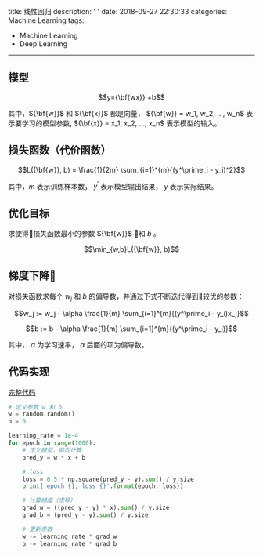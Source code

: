title: 线性回归
description: ' '
date: 2018-09-27 22:30:33
categories: Machine Learning
tags:
  - Machine Learning
  - Deep Learning
---

## 模型

$$y={\bf{wx}} +b$$

其中，${\bf{w}}$ 和 ${\bf{x}}$ 都是向量， ${\bf{w}} = w_1, w_2, ..., w_n$ 表示要学习的模型参数, ${\bf{x}} = x_1, x_2, ..., x_n$ 表示模型的输入。

## 损失函数（代价函数）

$$L({\bf{w}}, b) = \frac{1}{2m} \sum_{i=1}^{m}{(y^\prime_i - y_i)^2}$$

其中，$m$ 表示训练样本数， $y^\prime$ 表示模型输出结果， $y$ 表示实际结果。

## 优化目标

求使得损失函数最小的参数 ${\bf{w}}$ 和 $b$ 。

$$\min_{w,b}L({\bf{w}}, b)$$

## 梯度下降

对损失函数求每个 $w_j$ 和 $b$ 的偏导数，并通过下式不断迭代得到较优的参数：

$$w_j := w_j - \alpha \frac{1}{m} \sum_{i=1}^{m}{(y^\prime_i - y_i)x_j}$$

$$b := b - \alpha \frac{1}{m} \sum_{i=1}^{m}{(y^\prime_i - y_i)}$$

其中， $\alpha$ 为学习速率， $\alpha$ 后面的项为偏导数。

## 代码实现

[完整代码](https://github.com/hf136/models/tree/master/LinearRegression)

``` python
# 定义参数 w 和 b
w = random.random()
b = 0

learning_rate = 1e-4
for epoch in range(1000):
    # 定义模型，前向计算
    pred_y = w * x + b

    # loss
    loss = 0.5 * np.square(pred_y - y).sum() / y.size
    print('epoch {}, loss {}'.format(epoch, loss))

    # 计算梯度（求导）
    grad_w = ((pred_y - y) * x).sum() / y.size
    grad_b = (pred_y - y).sum() / y.size

    # 更新参数
    w -= learning_rate * grad_w
    b -= learning_rate * grad_b
```
